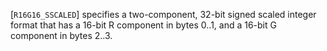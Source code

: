 [`R16G16_SSCALED`] specifies a two-component, 32-bit signed
scaled integer format that has a 16-bit R component in bytes 0..1, and a
16-bit G component in bytes 2..3.